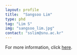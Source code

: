 ```yaml
---
layout: profile
title:  "Sangsoo Lim"
type: phd
tag: "Lim S"
img: "sangsoo_lim.jpg"
contact: "sslim@snu.ac.kr"
---
```


For more information, click <a href="http://epigenomics.snu.ac.kr/sslim" target="_blank">here</a>.
